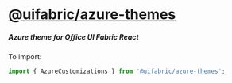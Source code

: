 # [@uifabric/azure-themes](http://dev.microsoft.com/fabric)

##### Azure theme for Office UI Fabric React

To import:

```js
import { AzureCustomizations } from '@uifabric/azure-themes';
```
